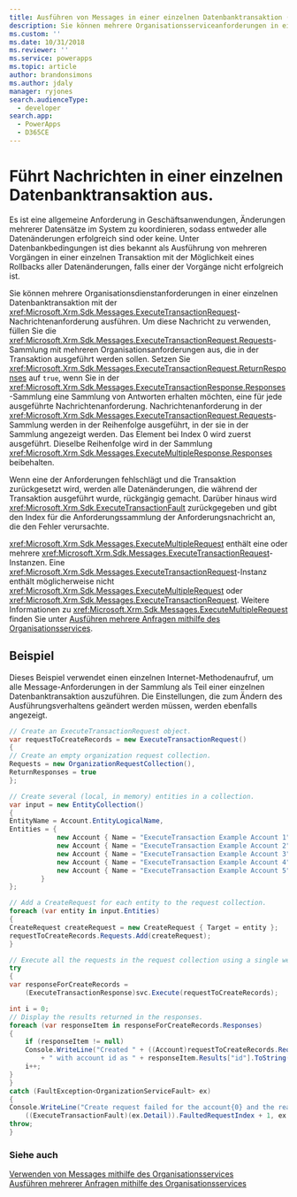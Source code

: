 ```yaml
---
title: Ausführen von Messages in einer einzelnen Datenbanktransaktion (Common Data Service) | Microsoft Docs
description: Sie können mehrere Organisationsserviceanforderungen in einer einzelnen Datenbanktransaktion mit der ExecuteTransactionRequest-Message-Anforderung ausführen.
ms.custom: ''
ms.date: 10/31/2018
ms.reviewer: ''
ms.service: powerapps
ms.topic: article
author: brandonsimons
ms.author: jdaly
manager: ryjones
search.audienceType:
  - developer
search.app:
  - PowerApps
  - D365CE
---
```

# <a name="execute-messages-in-a-single-database-transaction"></a>Führt Nachrichten in einer einzelnen Datenbanktransaktion aus.

 Es ist eine allgemeine Anforderung in Geschäftsanwendungen, Änderungen mehrerer Datensätze im System zu koordinieren, sodass entweder alle Datenänderungen erfolgreich sind oder keine. Unter Datenbankbedingungen ist dies bekannt als Ausführung von mehreren Vorgängen in einer einzelnen Transaktion mit der Möglichkeit eines Rollbacks aller Datenänderungen, falls einer der Vorgänge nicht erfolgreich ist.  
  
 Sie können mehrere Organisationsdienstanforderungen in einer einzelnen Datenbanktransaktion mit der  <xref:Microsoft.Xrm.Sdk.Messages.ExecuteTransactionRequest>-Nachrichtenanforderung ausführen. Um diese Nachricht zu verwenden, füllen Sie die <xref:Microsoft.Xrm.Sdk.Messages.ExecuteTransactionRequest.Requests>-Sammlung mit mehreren Organisationsanforderungen aus, die in der Transaktion ausgeführt werden sollen. Setzen Sie <xref:Microsoft.Xrm.Sdk.Messages.ExecuteTransactionRequest.ReturnResponses> auf `true`, wenn Sie in der <xref:Microsoft.Xrm.Sdk.Messages.ExecuteTransactionResponse.Responses>-Sammlung eine Sammlung von Antworten erhalten möchten, eine für jede ausgeführte Nachrichtenanforderung. Nachrichtenanforderung in der <xref:Microsoft.Xrm.Sdk.Messages.ExecuteTransactionRequest.Requests>-Sammlung werden in der Reihenfolge ausgeführt, in der sie in der Sammlung angezeigt werden. Das Element bei Index 0 wird zuerst ausgeführt. Dieselbe Reihenfolge wird in der Sammlung <xref:Microsoft.Xrm.Sdk.Messages.ExecuteMultipleResponse.Responses> beibehalten.  
  
 Wenn eine der Anforderungen fehlschlägt und die Transaktion zurückgesetzt wird, werden alle Datenänderungen, die während der Transaktion ausgeführt wurde, rückgängig gemacht. Darüber hinaus wird <xref:Microsoft.Xrm.Sdk.ExecuteTransactionFault> zurückgegeben und gibt den Index für die Anforderungssammlung der Anforderungsnachricht an, die den Fehler verursachte.  
  
 <xref:Microsoft.Xrm.Sdk.Messages.ExecuteMultipleRequest> enthält eine oder mehrere <xref:Microsoft.Xrm.Sdk.Messages.ExecuteTransactionRequest>-Instanzen.  Eine <xref:Microsoft.Xrm.Sdk.Messages.ExecuteTransactionRequest>-Instanz enthält möglicherweise nicht <xref:Microsoft.Xrm.Sdk.Messages.ExecuteMultipleRequest> oder <xref:Microsoft.Xrm.Sdk.Messages.ExecuteTransactionRequest>. Weitere Informationen zu <xref:Microsoft.Xrm.Sdk.Messages.ExecuteMultipleRequest> finden Sie unter [Ausführen mehrere Anfragen mithilfe des Organisationsservices](execute-multiple-requests.md). 

## <a name="example"></a>Beispiel

Dieses Beispiel verwendet einen einzelnen Internet-Methodenaufruf, um alle Message-Anforderungen in der Sammlung als Teil einer einzelnen Datenbanktransaktion auszuführen. Die Einstellungen, die zum Ändern des Ausführungsverhaltens geändert werden müssen, werden ebenfalls angezeigt.

```csharp
// Create an ExecuteTransactionRequest object.
var requestToCreateRecords = new ExecuteTransactionRequest()
{
// Create an empty organization request collection.
Requests = new OrganizationRequestCollection(),
ReturnResponses = true
};

// Create several (local, in memory) entities in a collection. 
var input = new EntityCollection()
{
EntityName = Account.EntityLogicalName,
Entities = {
            new Account { Name = "ExecuteTransaction Example Account 1" },
            new Account { Name = "ExecuteTransaction Example Account 2" },
            new Account { Name = "ExecuteTransaction Example Account 3" },
            new Account { Name = "ExecuteTransaction Example Account 4" },
            new Account { Name = "ExecuteTransaction Example Account 5" }
        }
};

// Add a CreateRequest for each entity to the request collection.
foreach (var entity in input.Entities)
{
CreateRequest createRequest = new CreateRequest { Target = entity };
requestToCreateRecords.Requests.Add(createRequest);
}

// Execute all the requests in the request collection using a single web method call.
try
{
var responseForCreateRecords =
    (ExecuteTransactionResponse)svc.Execute(requestToCreateRecords);

int i = 0;
// Display the results returned in the responses.
foreach (var responseItem in responseForCreateRecords.Responses)
{
    if (responseItem != null)
    Console.WriteLine("Created " + ((Account)requestToCreateRecords.Requests[i].Parameters["Target"]).Name
        + " with account id as " + responseItem.Results["id"].ToString());
    i++;
}
}
catch (FaultException<OrganizationServiceFault> ex)
{
Console.WriteLine("Create request failed for the account{0} and the reason being: {1}",
    ((ExecuteTransactionFault)(ex.Detail)).FaultedRequestIndex + 1, ex.Detail.Message);
throw;
}
```

### <a name="see-also"></a>Siehe auch

[Verwenden von Messages mithilfe des Organisationsservices](use-messages.md)<br />
[Ausführen mehrerer Anfragen mithilfe des Organisationsservices](execute-multiple-requests.md)